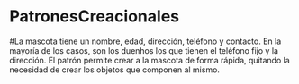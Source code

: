 # PatronesCreacionales
#La mascota tiene un nombre, edad, dirección, teléfono y contacto. En la mayoría de los casos, son los duenhos los que tienen el teléfono fijo y la dirección. El patrón permite crear a la mascota de forma rápida, quitando la necesidad de crear los objetos que componen al mismo.